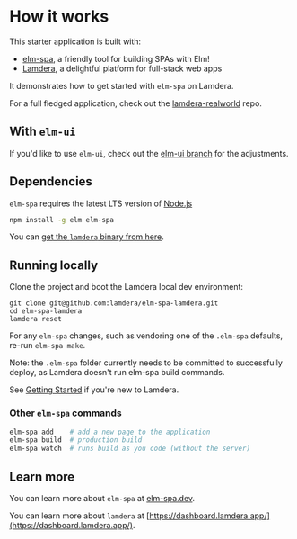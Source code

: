 # How it works

This starter application is built with:

- [elm-spa](https://elm-spa.dev), a friendly tool for building SPAs with Elm!
- [Lamdera](https://lamdera.com), a delightful platform
for full-stack web apps

It demonstrates how to get started with `elm-spa` on Lamdera.

For a full fledged application, check out the [lamdera-realworld](https://github.com/supermario/lamdera-realworld) repo.

## With `elm-ui`

If you'd like to use `elm-ui`, check out the [elm-ui branch](https://github.com/lamdera/elm-spa-lamdera/tree/elm-ui) for the adjustments.


## Dependencies

`elm-spa` requires the latest LTS version of [Node.js](https://nodejs.org/)

```bash
npm install -g elm elm-spa
```

You can [get the `lamdera` binary from here](https://dashboard.lamdera.app/docs/download).


## Running locally

Clone the project and boot the Lamdera local dev environment:

```
git clone git@github.com:lamdera/elm-spa-lamdera.git
cd elm-spa-lamdera
lamdera reset
```

For any `elm-spa` changes, such as vendoring one of the `.elm-spa` defaults, re-run `elm-spa make`.

Note: the `.elm-spa` folder currently needs to be committed to successfully deploy, as Lamdera doesn't run elm-spa build commands.

See [Getting Started](https://lamdera.com/start) if you're new to Lamdera.


### Other `elm-spa` commands

```bash
elm-spa add    # add a new page to the application
elm-spa build  # production build
elm-spa watch  # runs build as you code (without the server)
```


## Learn more

You can learn more about `elm-spa` at [elm-spa.dev](https://elm-spa.dev).

You can learn more about `lamdera` at [https://dashboard.lamdera.app/](https://dashboard.lamdera.app/).
